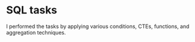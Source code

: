 # SQL tasks
I performed the tasks by applying various conditions, CTEs, functions, and aggregation techniques.